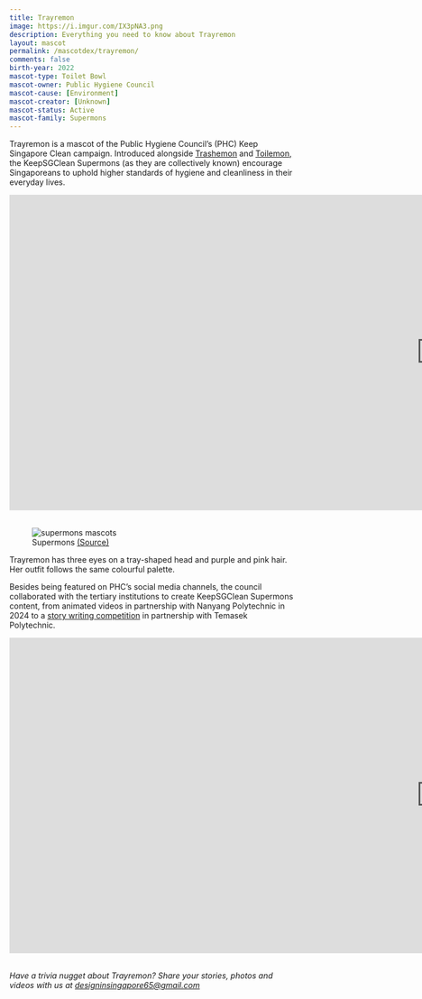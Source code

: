 ```yaml
---
title: Trayremon
image: https://i.imgur.com/IX3pNA3.png
description: Everything you need to know about Trayremon
layout: mascot
permalink: /mascotdex/trayremon/
comments: false
birth-year: 2022
mascot-type: Toilet Bowl
mascot-owner: Public Hygiene Council
mascot-cause: [Environment]
mascot-creator: [Unknown]
mascot-status: Active
mascot-family: Supermons
---
```


Trayremon is a mascot of the Public Hygiene Council’s (PHC) Keep Singapore Clean campaign. Introduced alongside <a href="https://designinsingapore.com/mascotdex/trashemon" target="_blank">Trashemon</a> and <a href="https://designinsingapore.com/mascotdex/toilemon" target="_blank">Toilemon</a>, the KeepSGClean Supermons (as they are collectively known) encourage Singaporeans to uphold higher standards of hygiene and cleanliness in their everyday lives.  

<div class="video-responsive">
<iframe width="1524" height="560" src="https://www.youtube.com/embed/ZVZ0QPM8Kf0" title="It's not a job, it's our home." frameborder="0" allow="accelerometer; autoplay; clipboard-write; encrypted-media; gyroscope; picture-in-picture; web-share" referrerpolicy="strict-origin-when-cross-origin" allowfullscreen></iframe>
</div>
<br>
<figure>
<img src="https://i.imgur.com/UPzSkqr.jpg" alt="supermons mascots">
<figcaption>Supermons <a href="https://www.youtube.com/watch?v=YTH-PlHN9Ow">(Source)</a></figcaption>
</figure>

Trayremon has three eyes on a tray-shaped head and purple and pink hair. Her outfit follows the same colourful palette. 

Besides being featured on PHC’s social media channels, the council collaborated with the tertiary institutions to create KeepSGClean Supermons content, from animated videos in partnership with Nanyang Polytechnic in 2024 to a <a href="https://www.publichygienecouncil.sg/initiatives/story-writing-competition/" target="_blank">story writing competition</a> in partnership with Temasek Polytechnic.  

<div class="video-responsive">
<iframe width="1524" height="560" src="https://www.youtube.com/embed/CQZfG6ns9ss" title="KeepSGClean Supermons - Toilemon Animation" frameborder="0" allow="accelerometer; autoplay; clipboard-write; encrypted-media; gyroscope; picture-in-picture; web-share" referrerpolicy="strict-origin-when-cross-origin" allowfullscreen></iframe>
</div>
<br>
<blockquote class="instagram-media" data-instgrm-permalink="https://www.instagram.com/p/CmWNjfzNtxe/?utm_source=ig_embed&amp;utm_campaign=loading" data-instgrm-version="14"></blockquote>
<script async src="//www.instagram.com/embed.js"></script>

<i>Have a trivia nugget about Trayremon? Share your stories, photos and videos with us at designinsingapore65@gmail.com</i>


